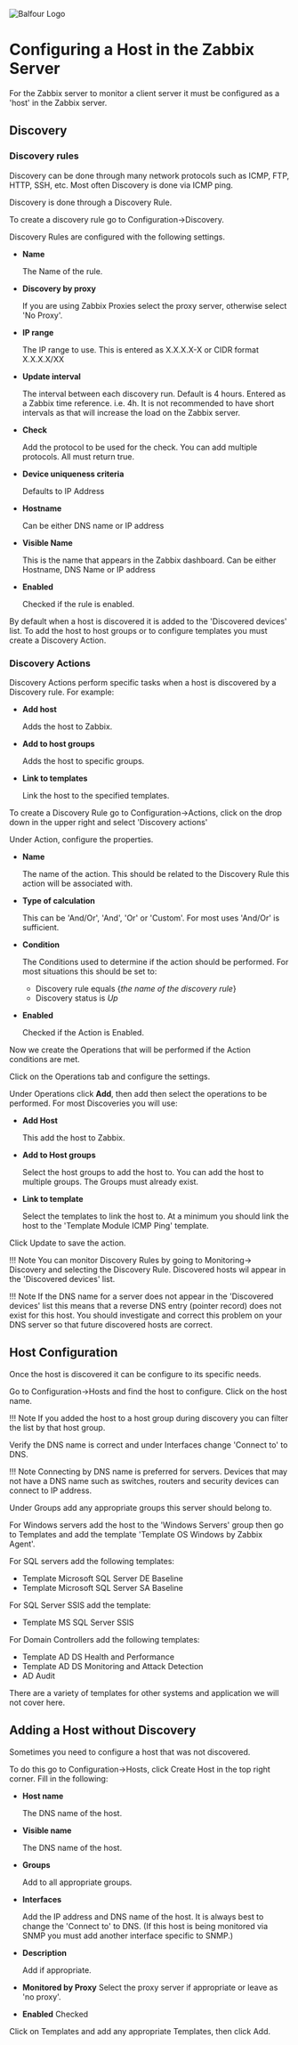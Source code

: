 ![Balfour Logo](https://www.balfourbeattyus.com/Balfour-dev.allata.com/media/content-media/2017-Balfour-Beatty-Logo-Blue.svg?ext=.svg)

# Configuring a Host in the Zabbix Server

For the Zabbix server to monitor a client server it must be configured as a 'host' in the Zabbix server.

## Discovery

### Discovery rules

Discovery can be done through many network protocols such as ICMP, FTP, HTTP, SSH, etc. Most often Discovery is done via ICMP ping.

Discovery is done through a Discovery Rule.

To create a discovery rule go to Configuration->Discovery.

Discovery Rules are configured with the following settings.

- **Name**

    The Name of the rule.

- **Discovery by proxy**

    If you are using Zabbix Proxies select the proxy server, otherwise select 'No Proxy'.

- **IP range**

    The IP range to use. This is entered as X.X.X.X-X or CIDR format X.X.X.X/XX

- **Update interval**

    The interval between each discovery run. Default is 4 hours. Entered as a Zabbix time reference. i.e. 4h.
    It is not recommended to have short intervals as that will increase the load on the Zabbix server.

- **Check**

    Add the protocol to be used for the check. You can add multiple protocols. All must return true.

- **Device uniqueness criteria**

    Defaults to IP Address

- **Hostname**

    Can be either DNS name or IP address

- **Visible Name**

    This is the name that appears in the Zabbix dashboard. Can be either Hostname, DNS Name or IP address

- **Enabled**

    Checked if the rule is enabled.

By default when a host is discovered it is added to the 'Discovered devices' list. To add the host to host groups or to configure templates you must create a Discovery Action.

### Discovery Actions

Discovery Actions perform specific tasks when a host is discovered by a Discovery rule. For example:

- **Add host**

    Adds the host to Zabbix.

- **Add to host groups**

    Adds the host to specific groups.

- **Link to templates**

    Link the host to the specified templates.

To create a Discovery Rule go to Configuration->Actions, click on the drop down in the upper right and select 'Discovery actions'

Under Action, configure the properties.

- **Name**

    The name of the action. This should be related to the Discovery Rule this action will be associated with.

- **Type of calculation**

    This can be 'And/Or', 'And', 'Or' or 'Custom'. For most uses 'And/Or' is sufficient.

- **Condition**

    The Conditions used to determine if the action should be performed. For most situations this should be set to:

  * Discovery rule equals {*the name of the discovery rule*}
  * Discovery status is *Up*

- **Enabled**

    Checked if the Action is Enabled.

Now we create the Operations that will be performed if the Action conditions are met.

Click on the Operations tab and configure the settings.

Under Operations click **Add**, then add then select the operations to be performed. For most Discoveries you will use:

- **Add Host**

    This add the host to Zabbix.

- **Add to Host groups**
 
    Select the host groups to add the host to. You can add the host to multiple groups. The Groups must already exist.

- **Link to template**

    Select the templates to link the host to. At a minimum you should link the host to the 'Template Module ICMP Ping' template.

Click Update to save the action.

!!! Note
    You can monitor Discovery Rules by going to Monitoring-> Discovery and selecting the Discovery Rule. Discovered hosts wil appear in the 'Discovered devices' list.

!!! Note
    If the DNS name for a server does not appear in the 'Discovered devices' list this means that a reverse DNS entry (pointer record) does not exist for this host. You should investigate and correct this problem on your DNS server so that future discovered hosts are correct.

## Host Configuration

Once the host is discovered it can be configure to its specific needs.

Go to Configuration->Hosts and find the host to configure. Click on the host name.

!!! Note
    If you added the host to a host group during discovery you can filter the list by that host group.

Verify the DNS name is correct and under Interfaces change 'Connect to' to DNS.

!!! Note
    Connecting by DNS name is preferred for servers. Devices that may not have a DNS name such as switches, routers and security devices can connect to IP address.


Under Groups add any appropriate groups this server should belong to.

For Windows servers add the host to the 'Windows Servers' group then go to Templates and add the template 'Template OS Windows by Zabbix Agent'.

For SQL servers add the following templates:

- Template Microsoft SQL Server DE Baseline
- Template Microsoft SQL Server SA Baseline

For SQL Server SSIS add the template:

- Template MS SQL Server SSIS

For Domain Controllers add the following templates:

- Template AD DS Health and Performance
- Template AD DS Monitoring and Attack Detection
- AD Audit

There are a variety of templates for other systems and application we will not cover here.

## Adding a Host without Discovery

Sometimes you need to configure a host that was not discovered.

To do this go to Configuration->Hosts, click Create Host in the top right corner. Fill in the following:

- **Host name**

    The DNS name of the host.

- **Visible name**

    The DNS name of the host.

- **Groups**

    Add to all appropriate groups.

- **Interfaces**

    Add the IP address and DNS name of the host. It is always best to change the 'Connect to' to DNS. (If this host is being monitored via SNMP you must add another interface specific to SNMP.)

- **Description**

    Add if appropriate.

- **Monitored by Proxy**
    Select the proxy server if appropriate or leave as 'no proxy'.

- **Enabled**
    Checked

Click on Templates and add any appropriate Templates, then click Add.
